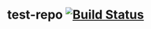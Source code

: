 # test-repo [![Build Status](https://travis-ci.org/jslee02/test-repo.svg?branch=master)](https://travis-ci.org/jslee02/test-repo)
